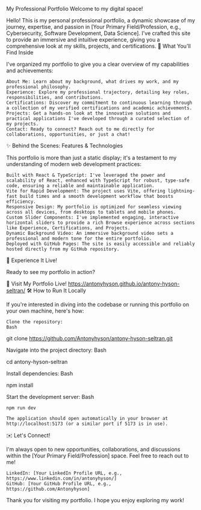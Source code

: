 My Professional Portfolio
Welcome to my digital space!

Hello! This is my personal professional portfolio, a dynamic showcase of my journey, expertise, and passion in [Your Primary Field/Profession, e.g., Cybersecurity, Software Development, Data Science]. I've crafted this site to provide an immersive and intuitive experience, giving you a comprehensive look at my skills, projects, and certifications.
🌟 What You'll Find Inside

I've organized my portfolio to give you a clear overview of my capabilities and achievements:

    About Me: Learn about my background, what drives my work, and my professional philosophy.
    Experience: Explore my professional trajectory, detailing key roles, responsibilities, and contributions.
    Certifications: Discover my commitment to continuous learning through a collection of my verified certifications and academic achievements.
    Projects: Get a hands-on look at the innovative solutions and practical applications I've developed through a curated selection of my projects.
    Contact: Ready to connect? Reach out to me directly for collaborations, opportunities, or just a chat!

✨ Behind the Scenes: Features & Technologies

This portfolio is more than just a static display; it's a testament to my understanding of modern web development practices:

    Built with React & TypeScript: I've leveraged the power and scalability of React, enhanced with TypeScript for robust, type-safe code, ensuring a reliable and maintainable application.
    Vite for Rapid Development: The project uses Vite, offering lightning-fast build times and a smooth development workflow that boosts efficiency.
    Responsive Design: My portfolio is optimized for seamless viewing across all devices, from desktops to tablets and mobile phones.
    Custom Slider Components: I've implemented engaging, interactive horizontal sliders to provide a rich Browse experience across sections like Experience, Certifications, and Projects.
    Dynamic Background Video: An immersive background video sets a professional and modern tone for the entire portfolio.
    Deployed with GitHub Pages: The site is easily accessible and reliably hosted directly from my GitHub repository.

🚀 Experience It Live!

Ready to see my portfolio in action?

🔗 Visit My Portfolio Live! https://antonyhyson.github.io/antony-hyson-seltran/ 
🛠️ How to Run It Locally

If you're interested in diving into the codebase or running this portfolio on your own machine, here's how:

    Clone the repository:
    Bash

git clone https://github.com/Antonyhyson/antony-hyson-seltran.git

Navigate into the project directory:
Bash

cd antony-hyson-seltran

Install dependencies:
Bash

npm install

Start the development server:
Bash

    npm run dev

    The application should open automatically in your browser at http://localhost:5173 (or a similar port if 5173 is in use).

✉️ Let's Connect!

I'm always open to new opportunities, collaborations, and discussions within the [Your Primary Field/Profession] space. Feel free to reach out to me!

    LinkedIn: [Your LinkedIn Profile URL, e.g., https://www.linkedin.com/in/antonyhyson/]
    GitHub: [Your GitHub Profile URL, e.g., https://github.com/Antonyhyson]

Thank you for visiting my portfolio. I hope you enjoy exploring my work!
